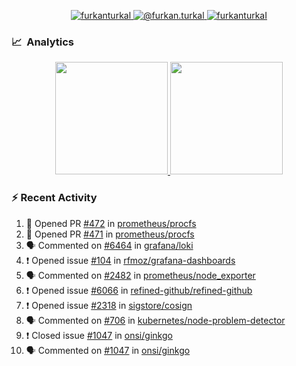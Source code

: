<p align="center">
  <a href="https://linkedin.com/in/furkanturkal" target="blank">
    <img src="https://img.shields.io/badge/linkedin-%230077B5.svg?&style=for-the-badge&logo=linkedin&logoColor=white" alt="furkanturkal" />
  </a>
  <a href="https://medium.com/@furkan.turkal" target="blank">
    <img src="https://img.shields.io/badge/medium-%2312100E.svg?&style=for-the-badge&logo=medium&logoColor=white" alt="@furkan.turkal" />
  </a>
  <a href="https://twitter.com/furkanturkaI" target="blank">
    <img src="https://img.shields.io/badge/Twitter-1DA1F2?style=for-the-badge&logo=twitter&logoColor=white" alt="furkanturkaI" />
  </a>
</p>

### 📈 &nbsp;Analytics

<p align="center">
  <a href="https://coderstats.net/github/#Dentrax">
    <img height="180em" src="https://github-readme-stats-eight-theta.vercel.app/api?username=Dentrax&show_icons=true&theme=algolia&include_all_commits=true&count_private=true&line_height=26"/>
    <img height="180em" src="https://github-readme-stats-eight-theta.vercel.app/api/top-langs/?username=Dentrax&layout=compact&langs_count=8&theme=algolia&line_height=26"/>
  </a>
</p>

### :zap: Recent Activity

<!--START_SECTION:activity-->
1. 💪 Opened PR [#472](https://github.com/prometheus/procfs/pull/472) in [prometheus/procfs](https://github.com/prometheus/procfs)
2. 💪 Opened PR [#471](https://github.com/prometheus/procfs/pull/471) in [prometheus/procfs](https://github.com/prometheus/procfs)
3. 🗣 Commented on [#6464](https://github.com/grafana/loki/issues/6464) in [grafana/loki](https://github.com/grafana/loki)
4. ❗️ Opened issue [#104](https://github.com/rfmoz/grafana-dashboards/issues/104) in [rfmoz/grafana-dashboards](https://github.com/rfmoz/grafana-dashboards)
5. 🗣 Commented on [#2482](https://github.com/prometheus/node_exporter/issues/2482) in [prometheus/node_exporter](https://github.com/prometheus/node_exporter)
6. ❗️ Opened issue [#6066](https://github.com/refined-github/refined-github/issues/6066) in [refined-github/refined-github](https://github.com/refined-github/refined-github)
7. ❗️ Opened issue [#2318](https://github.com/sigstore/cosign/issues/2318) in [sigstore/cosign](https://github.com/sigstore/cosign)
8. 🗣 Commented on [#706](https://github.com/kubernetes/node-problem-detector/issues/706) in [kubernetes/node-problem-detector](https://github.com/kubernetes/node-problem-detector)
9. ❗️ Closed issue [#1047](https://github.com/onsi/ginkgo/issues/1047) in [onsi/ginkgo](https://github.com/onsi/ginkgo)
10. 🗣 Commented on [#1047](https://github.com/onsi/ginkgo/issues/1047) in [onsi/ginkgo](https://github.com/onsi/ginkgo)
<!--END_SECTION:activity-->
